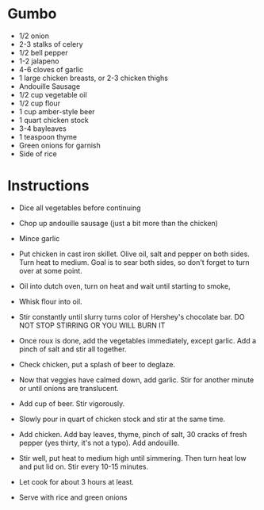 
# Gumbo

- 1/2 onion
- 2-3 stalks of celery
- 1/2 bell pepper
- 1-2 jalapeno
- 4-6 cloves of garlic
- 1 large chicken breasts, or 2-3 chicken thighs
- Andouille Sausage
- 1/2 cup vegetable oil
- 1/2 cup flour
- 1 cup amber-style beer
- 1 quart chicken stock
- 3-4 bayleaves
- 1 teaspoon thyme
- Green onions for garnish
- Side of rice
 
# Instructions
- Dice all vegetables before continuing
- Chop up andouille sausage (just a bit more than the chicken)
- Mince garlic
- Put chicken in cast iron skillet. Olive oil, salt and pepper on both sides. Turn heat to medium. Goal is to sear both sides, so don't forget to turn over at some point.

- Oil into dutch oven, turn on heat and wait until starting to smoke,
- Whisk flour into oil. 

- Stir constantly until slurry turns color of Hershey's chocolate bar. DO NOT STOP STIRRING OR YOU WILL BURN IT

- Once roux is done, add the vegetables immediately, except garlic. Add a pinch of salt and stir all together.

- Check chicken, put a splash of beer to deglaze.

- Now that veggies have calmed down, add garlic. Stir for another minute or until onions are translucent.

- Add cup of beer. Stir vigorously. 

- Slowly pour in quart of chicken stock and stir at the same time. 

- Add chicken. Add bay leaves, thyme, pinch of salt, 30 cracks of fresh pepper (yes thirty, it's not a typo). Add andouille. 

- Stir well, put heat to medium high until simmering. Then turn heat low and put lid on. Stir every 10-15 minutes. 

- Let cook for about 3 hours at least. 

- Serve with rice and green onions


